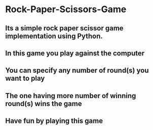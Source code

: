 # Rock-Paper-Scissors-Game

## Its a simple rock paper scissor game implementation using Python. 
## In this game you play against the computer 
## You can specify any number of round(s) you want to play
## The one having more number of winning round(s) wins the game
## Have fun by playing this game

